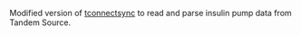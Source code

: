 Modified version of [tconnectsync](https://github.com/jwoglom/tconnectsync) to read and parse
insulin pump data from Tandem Source.
